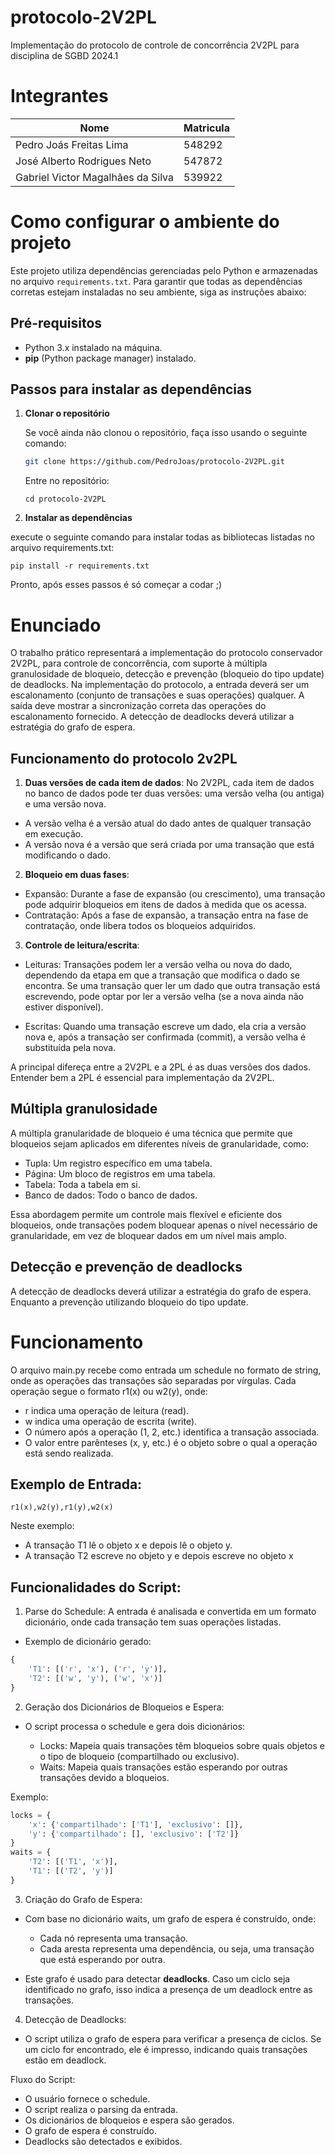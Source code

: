 # protocolo-2V2PL
Implementação do protocolo de controle de concorrência 2V2PL para disciplina de SGBD 2024.1

# Integrantes

| Nome | Matricula |
| - | - |
| Pedro Joás Freitas Lima | 548292 |
| José Alberto Rodrigues Neto | 547872 |
| Gabriel Victor Magalhães da Silva | 539922 |


# Como configurar o ambiente do projeto

Este projeto utiliza dependências gerenciadas pelo Python e armazenadas no arquivo `requirements.txt`. Para garantir que todas as dependências corretas estejam instaladas no seu ambiente, siga as instruções abaixo:

## Pré-requisitos

- Python 3.x instalado na máquina.
- **pip** (Python package manager) instalado.

## Passos para instalar as dependências

1. **Clonar o repositório**

   Se você ainda não clonou o repositório, faça isso usando o seguinte comando:

   ```bash
   git clone https://github.com/PedroJoas/protocolo-2V2PL.git
   ```
   
   Entre no repositório:
   ```
   cd protocolo-2V2PL
   ```
  
2. **Instalar as dependências**

execute o seguinte comando para instalar todas as bibliotecas listadas no arquivo requirements.txt:

```
pip install -r requirements.txt
```

Pronto, após esses passos é só começar a codar ;)

# Enunciado

O trabalho prático representará a implementação do protocolo conservador 2V2PL, para controle de concorrência, com suporte à múltipla granulosidade de bloqueio, detecção e prevenção (bloqueio do tipo update) de deadlocks. Na implementação do protocolo, a entrada deverá ser um escalonamento (conjunto de transações e suas operações) qualquer. A saída deve mostrar a sincronização correta das operações do escalonamento fornecido. A detecção de deadlocks deverá utilizar a estratégia do grafo de espera.

## Funcionamento do protocolo 2v2PL

1. **Duas versões de cada item de dados**: No 2V2PL, cada item de dados no banco de dados pode ter duas versões: uma versão velha (ou antiga) e uma versão nova.
- A versão velha é a versão atual do dado antes de qualquer transação em execução.
- A versão nova é a versão que será criada por uma transação que está modificando o dado.

2. **Bloqueio em duas fases**:
- Expansão: Durante a fase de expansão (ou crescimento), uma transação pode adquirir bloqueios em itens de dados à medida que os acessa.
- Contratação: Após a fase de expansão, a transação entra na fase de contratação, onde libera todos os bloqueios adquiridos.

3. **Controle de leitura/escrita**:
- Leituras: Transações podem ler a versão velha ou nova do dado, dependendo da etapa em que a transação que modifica o dado se encontra. Se uma transação quer ler um dado que outra transação está escrevendo, pode optar por ler a versão velha (se a nova ainda não estiver disponível).

- Escritas: Quando uma transação escreve um dado, ela cria a versão nova e, após a transação ser confirmada (commit), a versão velha é substituída pela nova.

A principal difereça entre a 2V2PL e a 2PL é as duas versões dos dados. Entender bem a 2PL é essencial para implementação da 2V2PL.


## Múltipla granulosidade

A múltipla granularidade de bloqueio é uma técnica que permite que bloqueios sejam aplicados em diferentes níveis de granularidade, como:

- Tupla: Um registro específico em uma tabela.
- Página: Um bloco de registros em uma tabela.
- Tabela: Toda a tabela em si.
- Banco de dados: Todo o banco de dados.


Essa abordagem permite um controle mais flexível e eficiente dos bloqueios, onde transações podem bloquear apenas o nível necessário de granularidade, em vez de bloquear dados em um nível mais amplo.


## Detecção e prevenção de deadlocks

A detecção de deadlocks deverá utilizar a estratégia do grafo de espera. Enquanto a prevenção utilizando bloqueio do tipo update.

# Funcionamento

O arquivo main.py recebe como entrada um schedule no formato de string, onde as operações das transações são separadas por vírgulas. Cada operação segue o formato r1(x) ou w2(y), onde:

- r indica uma operação de leitura (read).
- w indica uma operação de escrita (write).
- O número após a operação (1, 2, etc.) identifica a transação associada.
- O valor entre parênteses (x, y, etc.) é o objeto sobre o qual a operação está sendo realizada.

## Exemplo de Entrada:

```dash
r1(x),w2(y),r1(y),w2(x)
```

Neste exemplo:

- A transação T1 lê o objeto x e depois lê o objeto y.
- A transação T2 escreve no objeto y e depois escreve no objeto x

## Funcionalidades do Script:
1. Parse do Schedule: A entrada é analisada e convertida em um formato dicionário, onde cada transação tem suas operações listadas.

- Exemplo de dicionário gerado:

```python  
{
    'T1': [('r', 'x'), ('r', 'y')],
    'T2': [('w', 'y'), ('w', 'x')]
}
```

2. Geração dos Dicionários de Bloqueios e Espera:

- O script processa o schedule e gera dois dicionários:

   - Locks: Mapeia quais transações têm bloqueios sobre quais objetos e o tipo de bloqueio (compartilhado ou exclusivo).
   - Waits: Mapeia quais transações estão esperando por outras transações devido a bloqueios.

Exemplo:

```python
locks = {
    'x': {'compartilhado': ['T1'], 'exclusivo': []},
    'y': {'compartilhado': [], 'exclusivo': ['T2']}
}
waits = {
    'T2': [('T1', 'x')],
    'T1': [('T2', 'y')]
}
```

3. Criação do Grafo de Espera:
- Com base no dicionário waits, um grafo de espera é construído, onde:

   - Cada nó representa uma transação.
   - Cada aresta representa uma dependência, ou seja, uma transação que está esperando por outra.

- Este grafo é usado para detectar **deadlocks**. Caso um 
ciclo seja identificado no grafo, isso indica a presença de um deadlock entre as transações.

4. Detecção de Deadlocks:
- O script utiliza o grafo de espera para verificar a presença de ciclos. Se um ciclo for encontrado, ele é impresso, indicando quais transações estão em deadlock.

Fluxo do Script:
- O usuário fornece o schedule.
- O script realiza o parsing da entrada.
- Os dicionários de bloqueios e espera são gerados.
- O grafo de espera é construído.
- Deadlocks são detectados e exibidos.
